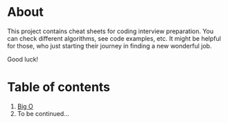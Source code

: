 # About
This project contains cheat sheets for coding interview preparation. You can check different algorithms, see code examples, etc.
It might be helpful for those, who just starting their journey in finding a new wonderful job. 

Good luck!

# Table of contents
1. [Big O](BigO/)
1. To be continued...
